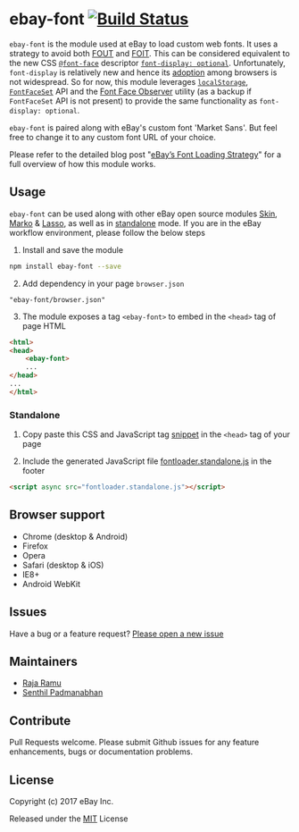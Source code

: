# ebay-font [![Build Status](https://travis-ci.org/eBay/ebay-font.svg?branch=master)](https://travis-ci.org/eBay/ebay-font) 

`ebay-font` is the module used at eBay to load custom web fonts. It uses a strategy to avoid both [FOUT](https://www.zachleat.com/web/webfont-glossary/#fout) and [FOIT](https://www.zachleat.com/web/webfont-glossary/#foit). This can be considered equivalent to the new CSS [`@font-face`](https://developer.mozilla.org/en-US/docs/Web/CSS/@font-face/font-display) descriptor [`font-display: optional`](https://developer.mozilla.org/en-US/docs/Web/CSS/@font-face/font-display#values). Unfortunately, `font-display` is relatively new and hence its [adoption](http://caniuse.com/#search=font-display) among browsers is not widespread. So for now, this module leverages [`localStorage`](https://developer.mozilla.org/en-US/docs/Web/API/Window/localStorage), [`FontFaceSet`](https://developer.mozilla.org/en-US/docs/Web/API/FontFaceSet) API and the [Font Face Observer](https://github.com/bramstein/fontfaceobserver) utility (as a backup if `FontFaceSet` API is not present) to provide the same functionality as `font-display: optional`.

`ebay-font` is paired along with eBay's custom font 'Market Sans'. But feel free to change it to any custom font URL of your choice.

Please refer to the detailed blog post "[eBay’s Font Loading Strategy]()" for a full overview of how this module works. 

## Usage
`ebay-font` can be used along with other eBay open source modules [Skin](https://ebay.github.io/skin/), [Marko](http://markojs.com/) & [Lasso](https://github.com/lasso-js/lasso), as well as in [standalone](#standalone) mode. If you are in the eBay workflow environment, please follow the below steps

1. Install and save the module
```sh
npm install ebay-font --save
```
2. Add dependency in your page `browser.json`
```
"ebay-font/browser.json"
```
3. The module exposes a tag `<ebay-font>` to embed in the `<head>` tag of page HTML
```html
<html>
<head>
    <ebay-font>
    ... 
</head>
...
</html>
```

### Standalone
1. Copy paste this CSS and JavaScript tag [snippet](https://github.com/eBay/ebay-font/blob/master/font/marketsans/template.marko) in the `<head>` tag of your page

1. Include the generated JavaScript file [fontloader.standalone.js](https://github.com/eBay/ebay-font/blob/master/dist/fontloader.standalone.js) in the footer
```html
<script async src="fontloader.standalone.js"></script>
```

## Browser support
* Chrome (desktop & Android)
* Firefox
* Opera
* Safari (desktop & iOS)
* IE8+
* Android WebKit

## Issues
Have a bug or a feature request? [Please open a new issue](https://github.com/eBay/ebay-font/issues)

## Maintainers
* [Raja Ramu](https://github.com/RajaRamu)
* [Senthil Padmanabhan](https://senthilp.com)

## Contribute
Pull Requests welcome. Please submit Github issues for any feature enhancements, bugs or documentation problems.

## License 
Copyright (c) 2017 eBay Inc.

Released under the [MIT](http://www.opensource.org/licenses/MIT) License
